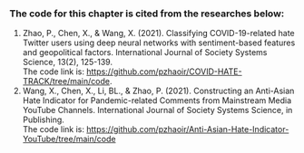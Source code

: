 ### The code for this chapter is cited from the researches below:
1. Zhao, P., Chen, X., & Wang, X. (2021). Classifying COVID-19-related hate Twitter users using deep neural networks with sentiment-based features and geopolitical factors. International Journal of Society Systems Science, 13(2), 125-139.\
The code link is: https://github.com/pzhaoir/COVID-HATE-TRACK/tree/main/code.
2. Wang, X., Chen, X., Li, BL., & Zhao, P. (2021). Constructing an Anti-Asian Hate Indicator for Pandemic-related Comments from Mainstream Media YouTube Channels. International Journal of Society Systems Science, in Publishing.\
The code link is: https://github.com/pzhaoir/Anti-Asian-Hate-Indicator-YouTube/tree/main/code
